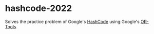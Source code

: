 # hashcode-2022

Solves the practice problem of Google's [HashCode](https://codingcompetitions.withgoogle.com) using Google's [OR-Tools](https://developers.google.com/optimization).
